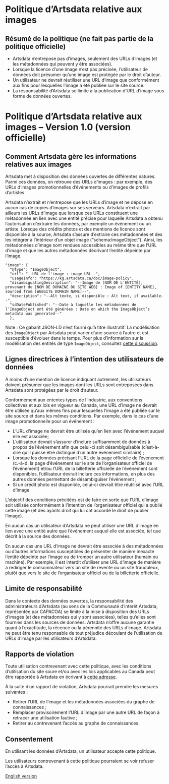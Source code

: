# Politique d’Artsdata relative aux images

## Résumé de la politique (ne fait pas partie de la politique officielle)

* Artsdata n’entrepose pas d’images, seulement des URLs d’images (et les métadonnées qui peuvent y être associées).
* Lorsque la licence d’une image n’est pas précisée, l’utilisateur de données doit présumer qu’une image est protégée par le droit d’auteur.
* Un utilisateur ne devrait réutiliser une URL d’image que conformément aux fins pour lesquelles l’image a été publiée sur le site source.
* La responsabilité d’Artsdata se limite à la publication d’URL d’image sous forme de données ouvertes.

# Politique d’Artsdata relative aux images – Version 1.0 (version officielle)

## Comment Artsdata gère les informations relatives aux images

Artsdata met à disposition des données ouvertes de différentes natures. Parmi ces données, on retrouve des URLs d’images : par exemple, des URLs d’images promotionnelles d’événements ou d’images de profils d’artistes.

Artsdata n’extrait et n’entrepose que les URLs d’image et ne dépose en aucun cas de copies d’images sur ses serveurs. Artsdata n’extrait par ailleurs les URLs d’image que lorsque ces URLs constituent une métadonnée en lien avec une entité précise pour laquelle Artsdata a obtenu l’autorisation d’extraire les données, par exemple un événement ou un artiste. Lorsque des crédits photos et des mentions de licence sont disponible à la source, Artsdata s’assure d’extraire ces métadonnées et des les intégrer à l’intérieur d’un objet image (“schema:ImageObject”). Ainsi, les métadonnées d’image sont rendues accessibles au même titre que l’URL d’image et que les autres métadonnées décrivant l’entité dépeinte par l’image.

```
"image": {
  "@type": "ImageObject",
  "url": "--URL de l'image : image URL--",
  "usageInfo": "https://kg.artsdata.ca/doc/image-policy",
  "disambiguatingDescription": "--Image de [NOM DE L'ENTITÉ], provenant de [NOM DE DOMAINE DU SITE WEB] : Image of [ENTITY NAME], sourced from [WEBSITE DOMAIN NAME]--",
  "description": "--Alt texte, si disponible : Alt text, if available--",
  "sdDatePublished": "--Date à laquelle les métadonnées de l’ImageObject ont été générées : Date on which the ImageObject’s metadata was generated--"
  },
```
Note : Ce gabarit JSON-LD n’est fourni qu’à titre illustratif. La modélisation des `ImageObject` par Artsdata peut varier d’une source à l’autre et est susceptible d’évoluer dans le temps. Pour plus d’information sur la modélisation des entités de type `ImageObject`, consultez [cette discussion](https://github.com/culturecreates/artsdata-data-model/discussions/137). 

## Lignes directrices à l’intention des utilisateurs de données

À moins d’une mention de licence indiquant autrement, les utilisateurs doivent présumer que les images dont les URLs sont entreposées dans Artsdata sont protégées par le droit d’auteur.

Conformément aux ententes types de l’industrie, aux conventions collectives et aux lois en vigueur au Canada, une URL d’image ne devrait être utilisée qu’aux mêmes fins pour lesquelles l’image a été publiée sur le site source et dans les mêmes conditions. Par exemple, dans le cas d’une image promotionnelle pour un événement :  

* L’URL d’image ne devrait être utilisée qu’en lien avec l’événement auquel elle est associée;
* L’utilisateur devrait s’assurer d’inclure suffisamment de données à propos de l’événement afin que celui-ci soit désambiguïsable (c’est-à-dire qu’il puisse être distingué d’un autre événement similaire) ;
* Lorsque les données précisant l’URL de la page officielle de l’événement (c.-à-d. la page d’événement sur le site de l’organisateur officiel de l’événement) et/ou l’URL de la billetterie officielle de l’événement sont disponibles, l’utilisateur devrait inclure ces informations, en plus des autres données permettant de désambiguïser l’événement ;
* Si un crédit photo est disponible, celui-ci devrait être réutilisé avec l’URL d’image

L’objectif des conditions précitées est de faire en sorte que l’URL d’image soit utilisée conformément à l’intention de l’organisateur officiel qui a publié cette image (et des ayants droit qui lui ont accordé le droit de publier l’image).

En aucun cas un utilisateur d’Artsdata ne peut utiliser une URL d’image en lien avec une entité autre que l’événement auquel elle est associée, tel que décrit à la source des données.

En aucun cas une URL d’image ne devrait être associée à des métadonnées ou d’autres informations susceptibles de présenter de manière inexacte l’entité dépeinte par l’image ou de tromper un autre utilisateur (humain ou machine). Par exemple, il est interdit d’utiliser une URL d’image de manière à rediriger le consommateur vers un site de revente ou un site frauduleux, plutôt que vers le site de l’organisateur officiel ou de la billetterie officielle.  

## Limite de responsabilité

Dans le contexte des données ouvertes, la responsabilité des administrateurs d’Artsdata (au sens de la Communauté d’intérêt Artsdata, représentée par CAPACOA) se limite à la mise à disposition des URLs d’images (et des métadonnées qui y sont associées), telles qu’elles sont fournies dans les sources de données. Artsdata n’offre aucune garantie quant à l’exactitude, la récence ou la pérennité des URLs d’image. Artsdata ne peut être tenu responsable de tout préjudice découlant de l’utilisation de URLs d’image par les utilisateurs d’Artsdata.

## Rapports de violation

Toute utilisation contrevenant avec cette politique, avec les conditions d’utilisation du site soure et/ou avec les lois applicables au Canada peut être rapportée à Artsdata en écrivant à [cette adresse](artsdata@capacoa.ca). 

À la suite d’un rapport de violation, Artsdata pourrait prendre les mesures suivantes : 

* Retirer l’URL de l’image et les métadonnées associées du graphe de connaissances ;
* Remplacer provisoirement l’URL d’image par une autre URL de façon à retracer une utilisation fautive ;
* Retirer au contrevenant l’accès au graphe de connaissances.

## Consentement

En utilisant les données d’Artsdata, un utilisateur accepte cette politique.

Les utilisateurs contrevenant à cette politique pourraient se voir refuser l’accès à Artsdata.

[English version](https://kg.artsdata.ca/en/doc/image-policy)
